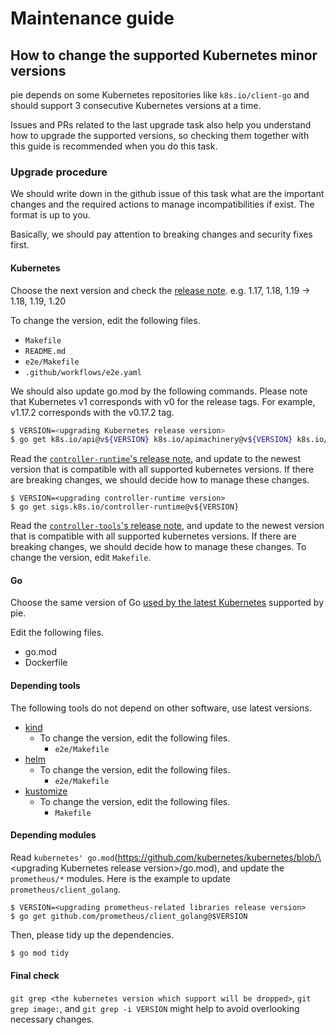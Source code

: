 Maintenance guide
=================

How to change the supported Kubernetes minor versions
-------------------------------------------

pie depends on some Kubernetes repositories like `k8s.io/client-go` and should support 3 consecutive Kubernetes versions at a time.

Issues and PRs related to the last upgrade task also help you understand how to upgrade the supported versions,
so checking them together with this guide is recommended when you do this task.

### Upgrade procedure

We should write down in the github issue of this task what are the important changes and the required actions to manage incompatibilities if exist.
The format is up to you.

Basically, we should pay attention to breaking changes and security fixes first.

#### Kubernetes

Choose the next version and check the [release note](https://kubernetes.io/docs/setup/release/notes/). e.g. 1.17, 1.18, 1.19 -> 1.18, 1.19, 1.20

To change the version, edit the following files.

- `Makefile`
- `README.md`
- `e2e/Makefile`
- `.github/workflows/e2e.yaml`

We should also update go.mod by the following commands. Please note that Kubernetes v1 corresponds with v0 for the release tags. For example, v1.17.2 corresponds with the v0.17.2 tag.

```bash
$ VERSION=<upgrading Kubernetes release version>
$ go get k8s.io/api@v${VERSION} k8s.io/apimachinery@v${VERSION} k8s.io/client-go@v${VERSION}
```

Read the [`controller-runtime`'s release note](https://github.com/kubernetes-sigs/controller-runtime/releases), and update to the newest version that is compatible with all supported kubernetes versions. If there are breaking changes, we should decide how to manage these changes.

```
$ VERSION=<upgrading controller-runtime version>
$ go get sigs.k8s.io/controller-runtime@v${VERSION}
```

Read the [`controller-tools`'s release note](https://github.com/kubernetes-sigs/controller-tools/releases), and update to the newest version that is compatible with all supported kubernetes versions. If there are breaking changes, we should decide how to manage these changes.
To change the version, edit `Makefile`. 

#### Go

Choose the same version of Go [used by the latest Kubernetes](https://github.com/kubernetes/kubernetes/blob/master/go.mod) supported by pie.

Edit the following files.

- go.mod
- Dockerfile

#### Depending tools

The following tools do not depend on other software, use latest versions.
- [kind](https://github.com/kubernetes-sigs/kind/releases)
  - To change the version, edit the following files.
    - `e2e/Makefile`
- [helm](https://github.com/helm/helm/releases)
  - To change the version, edit the following files.
    - `e2e/Makefile`
- [kustomize](https://github.com/kubernetes-sigs/kustomize/releases)
  - To change the version, edit the following files.
    - `Makefile`

#### Depending modules

Read `kubernetes' go.mod`(https://github.com/kubernetes/kubernetes/blob/\<upgrading Kubernetes release version\>/go.mod), and update the `prometheus/*` modules. Here is the example to update `prometheus/client_golang`.

```
$ VERSION=<upgrading prometheus-related libraries release version>
$ go get github.com/prometheus/client_golang@$VERSION
```

Then, please tidy up the dependencies.

```bash
$ go mod tidy
```

#### Final check

`git grep <the kubernetes version which support will be dropped>`, `git grep image:`, and `git grep -i VERSION` might help to avoid overlooking necessary changes.
